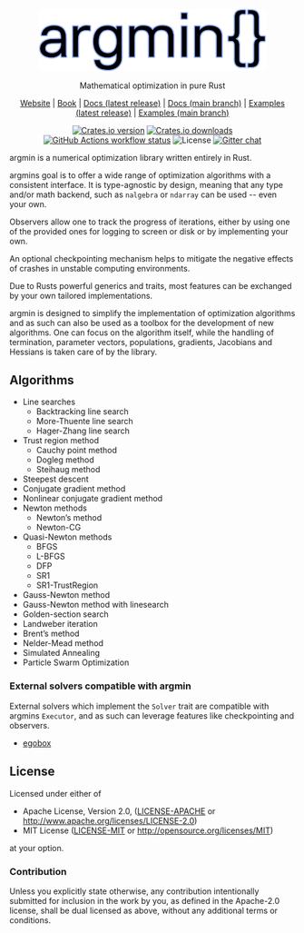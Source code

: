 <p align="center">
  <img
    width="400"
    src="https://raw.githubusercontent.com/argmin-rs/argmin/main/media/logo.png"
  />
</p>
<p align="center">
    Mathematical optimization in pure Rust
</p>

<p align="center">
  <a href="http://argmin-rs.org">Website</a>
  |
  <a href="http://argmin-rs.org/book/">Book</a>
  |
  <a href="https://docs.rs/argmin">Docs (latest release)</a>
  |
  <a href="https://argmin-rs.github.io/argmin/argmin/">Docs (main branch)</a>
  |
  <a href="https://github.com/argmin-rs/argmin/tree/v0.5.0/examples">Examples (latest release)</a>
  |
  <a href="https://github.com/argmin-rs/argmin/tree/main/argmin/examples">Examples (main branch)</a>
</p>

<p align="center">
<!--
  <a href="http://argmin-rs.org"
    ><img
      src="https://img.shields.io/website?down_message=offline&style=flat-square&up_message=argmin-rs.org&url=http%3A%2F%2Fargmin-rs.org"
      alt="Website"
  /></a>
  <a href="http://argmin-rs.org/book/"
    ><img
      src="https://img.shields.io/website?label=book&style=flat-square&url=http%3A%2F%2Fargmin-rs.org%2Fbook%2F"
      alt="Website"
  /></a>
--!>
  <a href="https://crates.io/crates/argmin"
    ><img
      src="https://img.shields.io/crates/v/argmin?style=flat-square"
      alt="Crates.io version"
  /></a>
<!--
  <a href="https://docs.rs/argmin"
    ><img
      src="https://img.shields.io/docsrs/argmin?style=flat-square&label=docs.rs"
      alt="Documentation of latest release"
  /></a>
  <a href="https://argmin-rs.github.io/argmin/argmin/"
    ><img
      src="https://img.shields.io/docsrs/argmin?style=flat-square&label=docs main branch"
      alt="Documentation of main branch"
  /></a>
--!>
  <a href="https://crates.io/crates/argmin"
    ><img
      src="https://img.shields.io/crates/d/argmin?style=flat-square"
      alt="Crates.io downloads"
  /></a>
  <a href="https://github.com/argmin-rs/argmin/actions"
    ><img
      src="https://img.shields.io/github/actions/workflow/status/argmin-rs/argmin/ci.yml?branch=main&label=argmin CI&style=flat-square"
      alt="GitHub Actions workflow status"
  /></a>
  <img
    src="https://img.shields.io/crates/l/argmin?style=flat-square"
    alt="License"
  />
  <a href="https://gitter.im/argmin-rs/community"
    ><img
      src="https://img.shields.io/gitter/room/argmin-rs/argmin?style=flat-square"
      alt="Gitter chat"
  /></a>
</p>


argmin is a numerical optimization library written entirely in Rust.

argmins goal is to offer a wide range of optimization algorithms with a consistent interface.
It is type-agnostic by design, meaning that any type and/or math backend, such as `nalgebra` or `ndarray` can be used -- even your own.

Observers allow one to track the progress of iterations, either by using one of the provided ones for logging to screen or disk or by implementing your own.

An optional checkpointing mechanism helps to mitigate the negative effects of crashes in unstable computing environments.

Due to Rusts powerful generics and traits, most features can be exchanged by your own tailored implementations.

argmin is designed to simplify the implementation of optimization algorithms and as such can also be used as a toolbox for the development of new algorithms. One can focus on the algorithm itself, while the handling of termination, parameter vectors, populations, gradients, Jacobians and Hessians is taken care of by the library.


## Algorithms

- Line searches
  - Backtracking line search
  - More-Thuente line search
  - Hager-Zhang line search
- Trust region method
  - Cauchy point method
  - Dogleg method
  - Steihaug method
- Steepest descent
- Conjugate gradient method
- Nonlinear conjugate gradient method
- Newton methods
  - Newton’s method
  - Newton-CG
- Quasi-Newton methods
  - BFGS
  - L-BFGS
  - DFP
  - SR1
  - SR1-TrustRegion
- Gauss-Newton method
- Gauss-Newton method with linesearch
- Golden-section search
- Landweber iteration
- Brent’s method
- Nelder-Mead method
- Simulated Annealing
- Particle Swarm Optimization

### External solvers compatible with argmin

External solvers which implement the `Solver` trait are compatible with argmins `Executor`, 
and as such can leverage features like checkpointing and observers. 

- [egobox](https://crates.io/crates/egobox-ego)


## License

Licensed under either of

 - Apache License, Version 2.0, ([LICENSE-APACHE](https://github.com/argmin-rs/argmin/blob/main/LICENSE-APACHE) or <http://www.apache.org/licenses/LICENSE-2.0>)
 - MIT License ([LICENSE-MIT](https://github.com/argmin-rs/argmin/blob/main/LICENSE-MIT) or <http://opensource.org/licenses/MIT>)

at your option.


### Contribution

Unless you explicitly state otherwise, any contribution intentionally submitted for inclusion in the work by you, as defined in the Apache-2.0 license, shall be dual licensed as above, without any additional terms or conditions.
